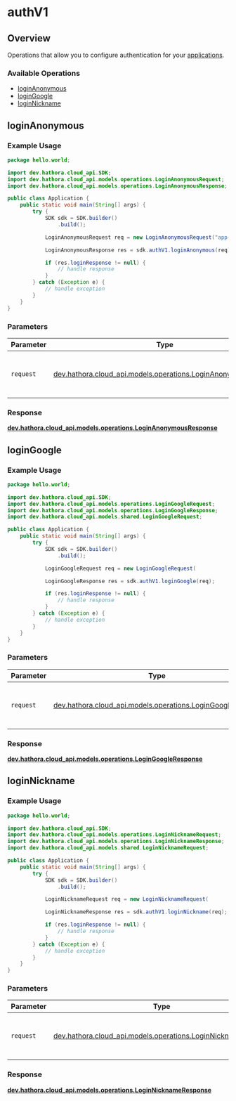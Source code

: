 # authV1

## Overview

Operations that allow you to configure authentication for your [applications](https://hathora.dev/docs/concepts/hathora-entities#application).

### Available Operations

* [loginAnonymous](#loginanonymous)
* [loginGoogle](#logingoogle)
* [loginNickname](#loginnickname)

## loginAnonymous

### Example Usage

```java
package hello.world;

import dev.hathora.cloud_api.SDK;
import dev.hathora.cloud_api.models.operations.LoginAnonymousRequest;
import dev.hathora.cloud_api.models.operations.LoginAnonymousResponse;

public class Application {
    public static void main(String[] args) {
        try {
            SDK sdk = SDK.builder()
                .build();

            LoginAnonymousRequest req = new LoginAnonymousRequest("app-af469a92-5b45-4565-b3c4-b79878de67d2");            

            LoginAnonymousResponse res = sdk.authV1.loginAnonymous(req);

            if (res.loginResponse != null) {
                // handle response
            }
        } catch (Exception e) {
            // handle exception
        }
    }
}
```

### Parameters

| Parameter                                                                                                         | Type                                                                                                              | Required                                                                                                          | Description                                                                                                       |
| ----------------------------------------------------------------------------------------------------------------- | ----------------------------------------------------------------------------------------------------------------- | ----------------------------------------------------------------------------------------------------------------- | ----------------------------------------------------------------------------------------------------------------- |
| `request`                                                                                                         | [dev.hathora.cloud_api.models.operations.LoginAnonymousRequest](../../models/operations/LoginAnonymousRequest.md) | :heavy_check_mark:                                                                                                | The request object to use for the request.                                                                        |


### Response

**[dev.hathora.cloud_api.models.operations.LoginAnonymousResponse](../../models/operations/LoginAnonymousResponse.md)**


## loginGoogle

### Example Usage

```java
package hello.world;

import dev.hathora.cloud_api.SDK;
import dev.hathora.cloud_api.models.operations.LoginGoogleRequest;
import dev.hathora.cloud_api.models.operations.LoginGoogleResponse;
import dev.hathora.cloud_api.models.shared.LoginGoogleRequest;

public class Application {
    public static void main(String[] args) {
        try {
            SDK sdk = SDK.builder()
                .build();

            LoginGoogleRequest req = new LoginGoogleRequest(                new LoginGoogleRequest("error");, "app-af469a92-5b45-4565-b3c4-b79878de67d2");            

            LoginGoogleResponse res = sdk.authV1.loginGoogle(req);

            if (res.loginResponse != null) {
                // handle response
            }
        } catch (Exception e) {
            // handle exception
        }
    }
}
```

### Parameters

| Parameter                                                                                                   | Type                                                                                                        | Required                                                                                                    | Description                                                                                                 |
| ----------------------------------------------------------------------------------------------------------- | ----------------------------------------------------------------------------------------------------------- | ----------------------------------------------------------------------------------------------------------- | ----------------------------------------------------------------------------------------------------------- |
| `request`                                                                                                   | [dev.hathora.cloud_api.models.operations.LoginGoogleRequest](../../models/operations/LoginGoogleRequest.md) | :heavy_check_mark:                                                                                          | The request object to use for the request.                                                                  |


### Response

**[dev.hathora.cloud_api.models.operations.LoginGoogleResponse](../../models/operations/LoginGoogleResponse.md)**


## loginNickname

### Example Usage

```java
package hello.world;

import dev.hathora.cloud_api.SDK;
import dev.hathora.cloud_api.models.operations.LoginNicknameRequest;
import dev.hathora.cloud_api.models.operations.LoginNicknameResponse;
import dev.hathora.cloud_api.models.shared.LoginNicknameRequest;

public class Application {
    public static void main(String[] args) {
        try {
            SDK sdk = SDK.builder()
                .build();

            LoginNicknameRequest req = new LoginNicknameRequest(                new LoginNicknameRequest("deserunt");, "app-af469a92-5b45-4565-b3c4-b79878de67d2");            

            LoginNicknameResponse res = sdk.authV1.loginNickname(req);

            if (res.loginResponse != null) {
                // handle response
            }
        } catch (Exception e) {
            // handle exception
        }
    }
}
```

### Parameters

| Parameter                                                                                                       | Type                                                                                                            | Required                                                                                                        | Description                                                                                                     |
| --------------------------------------------------------------------------------------------------------------- | --------------------------------------------------------------------------------------------------------------- | --------------------------------------------------------------------------------------------------------------- | --------------------------------------------------------------------------------------------------------------- |
| `request`                                                                                                       | [dev.hathora.cloud_api.models.operations.LoginNicknameRequest](../../models/operations/LoginNicknameRequest.md) | :heavy_check_mark:                                                                                              | The request object to use for the request.                                                                      |


### Response

**[dev.hathora.cloud_api.models.operations.LoginNicknameResponse](../../models/operations/LoginNicknameResponse.md)**

